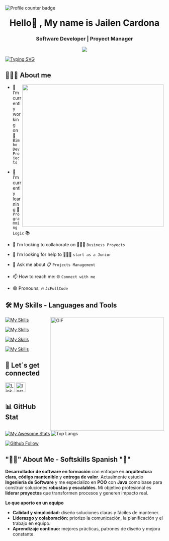 <!-- GitHub views -->
<img align="left" src="https://komarev.com/ghpvc/?username=JcFullCode&color=blue" alt="Profile counter badge" />

<h1 align="center">Hello👋 , My name is Jailen Cardona</h1>
<h3 align="center">Software Developer | Proyect Manager</h3>

<div align="center">
  <img src="./Banner Linkedin Profesional Sencillo Gris y Marrón.jpg" width=""1500px/>
</div>

[![Typing SVG](https://readme-typing-svg.demolab.com?font=Story+Script&pause=1000&width=435&lines=My+name+is+Jailen+Cardona;I+am+a+Software+Analysis+and+Development+student;at+Oracle+Next+Education+-+Alura)](https://git.io/typing-svg)


## 👱🏼‍♂️ About me

<img src="https://camo.githubusercontent.com/4d9f5ecceb711eec6e2018f38a5677dc657c9738d4a65ba3b928c41c0a45b439/68747470733a2f2f6d69726f2e6d656469756d2e636f6d2f6d61782f313336302f302a37513379765349765f7430696f4a2d5a2e676966" align="right" width="450px"/>

- 🔭 I’m currently working on 💼 `Bimbo Dev Projects`

- 🌱 I’m currently learning 🧮 `Programming Logic` 📚

- 👯 I’m looking to collaborate on 👨🏼‍💼 `Business Proyects`

- 🤔 I’m looking for help to 👨🏼‍💻 `start as a Junior`

- 💬 Ask me about 📋 `Projects Management`
 
- 📫 How to reach me: 🌐 `Connect with me`

- 😄 Pronouns: 🔥 `JcFullCode`


## 🛠️ My Skills - Languages and Tools
<img align="right" alt="GIF" src="https://raw.githubusercontent.com/rahul-jha98/rahul-jha98/main/techstack.gif" width="360px"/>

[![My Skills](https://skillicons.dev/icons?i=js,html,css,java,idea,ai,vscode&perline=4)](https://skillicons.dev)

[![My Skills](https://skillicons.dev/icons?i=git,github)](https://skillicons.dev)

[![My Skills](https://skillicons.dev/icons?i=notion,discord)](https://skillicons.dev)

[![My Skills](https://skillicons.dev/icons?i=postgres,oracle)](https://skillicons.dev)


##  💓 Let´s get connected
<p >
  <a href="https://www.linkedin.com/in/jailen-cardona/" target="_blank"><img alt="LinkedIn" src="https://img.shields.io/badge/linkedin-%230077B5.svg?&style=for-the-badge&logo=linkedin&logoColor=white"  height="30px"/></a>
  <a href="https://www.instagram.com/_albertcar11" target="_blank"><img alt="Instagram" src="https://img.shields.io/badge/Instagram-E4405F?style=for-the-badge&logo=instagram&logoColor=white"  height="30px"/></a>
</p>

## 📊 GitHub Stat
[![My Awesome Stats](https://awesome-github-stats.azurewebsites.net/user-stats/JcFullCode?cardType=github&theme=flag-india&preferLogin=false&Title=4BC9DD)](https://git.io/awesome-stats-card) ![Top Langs](https://github-readme-stats.vercel.app/api/top-langs/?username=JcFullCode&hide=TeX&layout=compact)

[![Github Follow](https://img.shields.io/github/followers/JcFullCode?label=Follow%20Me&style=social)](https://github.com/JcFullCode)

## "💪🏼" About Me - Softskills Spanish "💯"
**Desarrollador de software en formación** con enfoque en **arquitectura clara**, **código mantenible** y **entrega de valor**. Actualmente estudio **Ingeniería de Software** y me especializo en **POO** con **Java** como base para construir soluciones **robustas y escalables**. Mi objetivo profesional es **liderar proyectos** que transformen procesos y generen impacto real.

**Lo que aporto en un equipo**  
- **Calidad y simplicidad:** diseño soluciones claras y fáciles de mantener.  
- **Liderazgo y colaboración:** priorizo la comunicación, la planificación y el trabajo en equipo.  
- **Aprendizaje continuo:** mejores prácticas, patrones de diseño y mejora constante.


<!--
**JcFullCode/JcFullCode** is a ✨ _special_ ✨ repository because its `README.md` (this file) appears on your GitHub profile.

Here are some ideas to get you started:

- 🔭 I’m currently working on ...
- 🌱 I’m currently learning ...
- 👯 I’m looking to collaborate on ...
- 🤔 I’m looking for help with ...
- 💬 Ask me about ...
- 📫 How to reach me: ...
- 😄 Pronouns: ...
- ⚡ Fun fact: ...
-->
